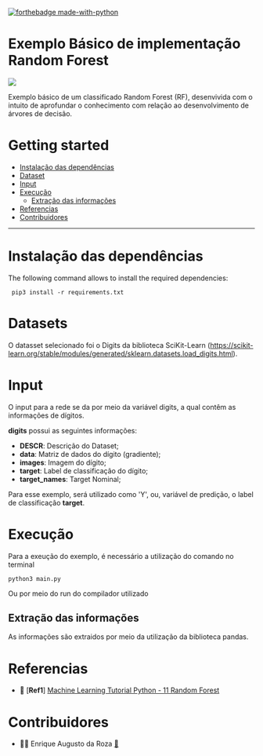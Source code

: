 [![forthebadge made-with-python](http://ForTheBadge.com/images/badges/made-with-python.svg)](https://www.python.org/)


# Exemplo Básico de implementação Random Forest
![](https://img.shields.io/badge/python-3.6+-blue.svg)

Exemplo básico de um classificado Random Forest (RF), desenvivida com o intuito de aprofundar o conhecimento com relação ao desenvolvimento de árvores de decisão. 


# Getting started

- [Instalação das dependências](#instalacao-das-dependencias)
- [Dataset](#dataset)
- [Input](#input)	  
- [Execução](#execucao)
	- [Extração das informações](#extracao-das-informacoes)
- [Referencias](#referencias)
- [Contribuidores](#contribuidores)
----------------------------------


# Instalação das dependências

The following command allows to install the required dependencies:

```
 pip3 install -r requirements.txt
 ```

# Datasets 

O datasset selecionado foi o Digits da biblioteca SciKit-Learn (https://scikit-learn.org/stable/modules/generated/sklearn.datasets.load_digits.html).

# Input

O input para a rede se da por meio da variável digits, a qual contêm as informações de dígitos.

**digits** possui as seguintes informações:
- **DESCR**: Descrição do Dataset;
- **data**: Matriz de dados do dígito (gradiente);
- **images**: Imagem do dígito;
- **target**: Label de classificação do dígito;
- **target_names**: Target Nominal;


Para esse exemplo, será utilizado como 'Y', ou, variável de predição, o label de classificação **target**.

#  Execução

Para a exeução do exemplo, é necessário a utilização do comando no terminal

```
python3 main.py
```

Ou por meio do run do compilador utilizado

## Extração das informações

As informações são extraidos por meio da utilização da biblioteca pandas.


# Referencias

- 📖 [**Ref1**] [Machine Learning Tutorial Python - 11 Random Forest](https://www.youtube.com/watch?v=ok2s1vV9XW0)
# Contribuidores

- 👨‍💻 Enrique Augusto da Roza <a href="mailto:enriqueaugroza@gmail.com">:e-mail:</a>
